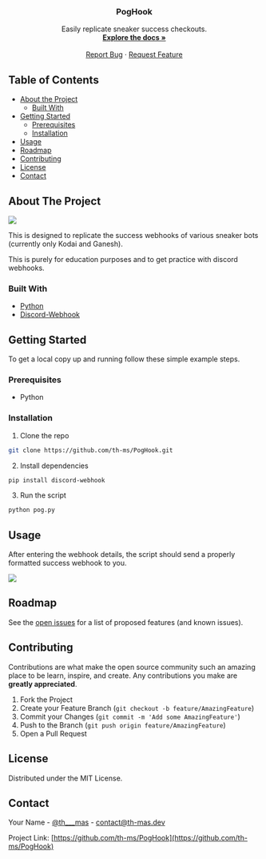 <!-- PROJECT LOGO -->
<br />
<p align="center">

  <h3 align="center">PogHook</h3>

  <p align="center">
    Easily replicate sneaker success checkouts.
    <br />
    <a href="https://github.com/th-ms/PogHook"><strong>Explore the docs »</strong></a>
    <br />
    <br />
    <a href="https://github.com/th-ms/PogHook">Report Bug</a>
    ·
    <a href="https://github.com/th-ms/PogHook">Request Feature</a>
  </p>
</p>



<!-- TABLE OF CONTENTS -->
## Table of Contents

* [About the Project](#about-the-project)
  * [Built With](#built-with)
* [Getting Started](#getting-started)
  * [Prerequisites](#prerequisites)
  * [Installation](#installation)
* [Usage](#usage)
* [Roadmap](#roadmap)
* [Contributing](#contributing)
* [License](#license)
* [Contact](#contact)



<!-- ABOUT THE PROJECT -->
## About The Project

<img src="https://cdn.discordapp.com/attachments/562041975797317643/739885231284158520/unknown.png">

This is designed to replicate the success webhooks of various sneaker bots (currently only Kodai and Ganesh). 

This is purely for education purposes and to get practice with discord webhooks.

### Built With
* [Python](https://www.python.org)
* [Discord-Webhook](https://pypi.org/project/discord-webhook/)


<!-- GETTING STARTED -->
## Getting Started

To get a local copy up and running follow these simple example steps.

### Prerequisites

* Python

### Installation

1. Clone the repo
```sh
git clone https://github.com/th-ms/PogHook.git
```
2. Install dependencies
```sh
pip install discord-webhook
```
3. Run the script
```sh
python pog.py
```



<!-- USAGE EXAMPLES -->
## Usage

After entering the webhook details, the script should send a properly formatted success webhook to you.

<img src="https://cdn.discordapp.com/attachments/562041975797317643/739884618681155616/unknown.png">


<!-- ROADMAP -->
## Roadmap

See the [open issues](https://github.com/th-ms/PogHook/issues) for a list of proposed features (and known issues).



<!-- CONTRIBUTING -->
## Contributing

Contributions are what make the open source community such an amazing place to be learn, inspire, and create. Any contributions you make are **greatly appreciated**.

1. Fork the Project
2. Create your Feature Branch (`git checkout -b feature/AmazingFeature`)
3. Commit your Changes (`git commit -m 'Add some AmazingFeature'`)
4. Push to the Branch (`git push origin feature/AmazingFeature`)
5. Open a Pull Request



<!-- LICENSE -->
## License

Distributed under the MIT License.



<!-- CONTACT -->
## Contact

Your Name - [@th___mas](https://twitter.com/th___mas) - contact@th-mas.dev

Project Link: [https://github.com/th-ms/PogHook](https://github.com/th-ms/PogHook)
